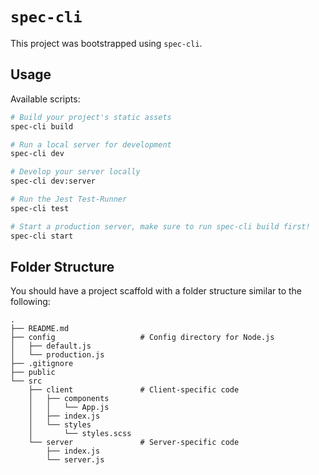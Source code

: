 # `spec-cli`

This project was bootstrapped using `spec-cli`.

## Usage

Available scripts:

```bash
# Build your project's static assets
spec-cli build

# Run a local server for development
spec-cli dev

# Develop your server locally
spec-cli dev:server

# Run the Jest Test-Runner
spec-cli test

# Start a production server, make sure to run spec-cli build first!
spec-cli start
```

## Folder Structure

You should have a project scaffold with a folder structure similar to the following:

```
.
├── README.md
├── config                   # Config directory for Node.js
│   ├── default.js
│   └── production.js
├── .gitignore
├── public
└── src
    ├── client               # Client-specific code
    │   ├── components
    │   │   └── App.js
    │   ├── index.js
    │   └── styles
    │       └── styles.scss
    └── server               # Server-specific code
        ├── index.js
        └── server.js
```
